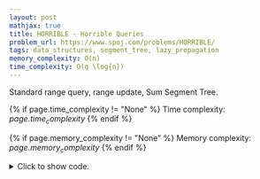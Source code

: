 ```yaml
---
layout: post
mathjax: true
title: HORRIBLE - Horrible Queries
problem_url: https://www.spoj.com/problems/HORRIBLE/
tags: data_structures, segment_tree, lazy_propagation
memory_complexity: O(n)
time_complexity: O(q \log{n})
---
```


Standard range query, range update, Sum Segment Tree.


{% if page.time_complexity != "None" %}
Time complexity: ${{ page.time_complexity }}$
{% endif %}

{% if page.memory_complexity != "None" %}
Memory complexity: ${{ page.memory_complexity }}$
{% endif %}

<details>
<summary>
<p style="display:inline">Click to show code.</p>
</summary>
```cpp
{% raw %}
const int NMAX = 1e5 + 10;
using namespace std;
using ll = long long;
ll n, a[NMAX], seg[4 * NMAX], lazy[4 * NMAX];
void build(ll a[], ll v, ll tl, ll tr)
{
    if (tl == tr)
        seg[v] = a[tl];
    else
    {
        ll tm = (tl + tr) / 2;
        build(a, v * 2, tl, tm);
        build(a, v * 2 + 1, tm + 1, tr);
        seg[v] = seg[2 * v] + seg[2 * v + 1];
    }
}
void lazy_propagate(ll v, ll tl, ll tr, ll val)
{
    seg[v] += (tr - tl + 1) * val;
    if (tl != tr)
    {
        lazy[2 * v] += val;
        lazy[2 * v + 1] += val;
    }
    lazy[v] = 0;
}
void update(ll v, ll tl, ll tr, ll ql, ll qr, ll x)
{
    if (lazy[v] != 0)
        lazy_propagate(v, tl, tr, lazy[v]);
    if (ql > qr)
        return;
    if (tl == ql and tr == qr)
        lazy_propagate(
            v, tl, tr, x);
    else
    {
        ll tm = (tl + tr) / 2;
        update(v * 2, tl, tm, ql, min(qr, tm), x);
        update(v * 2 + 1, tm + 1, tr, max(ql, tm + 1), qr, x);
        seg[v] = seg[2 * v] + seg[2 * v + 1];
    }
}
ll query(ll v, ll tl, ll tr, ll ql, ll qr)
{
    if (lazy[v] != 0)
        lazy_propagate(v, tl, tr, lazy[v]);
    if (ql > qr)
        return 0;
    if (tl == ql and tr == qr)
        return seg[v];
    else
    {
        ll tm = (tl + tr) / 2;
        return query(v * 2, tl, tm, ql, min(qr, tm)) +
               query(v * 2 + 1, tm + 1, tr, max(ql, tm + 1), qr);
    }
}
int main(void)
{
    ll t, q, type, l, r, x;
    cin >> t;
    while (t--)
    {
        cin >> n >> q;
        while (q--)
        {
            cin >> type >> l >> r;
            if (type)
                cout << query(1, 0, n - 1, l - 1, r - 1) << endl;
            else
            {
                cin >> x;
                update(1, 0, n - 1, l - 1, r - 1, x);
            }
        }
        memset(seg, 0, 4 * NMAX * sizeof(ll));
        memset(lazy, 0, 4 * NMAX * sizeof(ll));
        memset(a, 0, n * sizeof(ll));
    }
    return 0;
}

{% endraw %}
```
</details>

